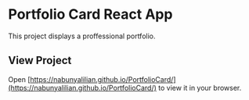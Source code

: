 # Portfolio Card React App

This project displays a proffessional portfolio.

## View Project
Open [https://nabunyalilian.github.io/PortfolioCard/](https://nabunyalilian.github.io/PortfolioCard/) to view it in your browser.
